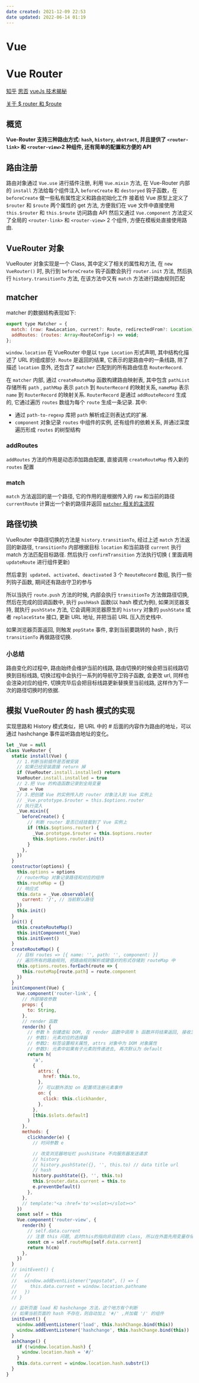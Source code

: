 ```yaml
---
date created: 2021-12-09 22:53
date updated: 2022-06-14 01:19
---
```


# Vue

# Vue Router

 [知乎](https://zhuanlan.zhihu.com/p/37730038)
 [思否](https://segmentfault.com/a/1190000023662742)
 [vueJs 技术揭秘](https://ustbhuangyi.github.io/vue-analysis/v2/vue-router/)

 [关于 $ router 和  $route](https://segmentfault.com/a/1190000022666268)

## 概览

**Vue-Router 支持三种路由方式: `hash`, `history`, `abstract`, 并且提供了 `<router-link>` 和 `<router-view>`2 种组件, 还有简单的配置和方便的 API**

## 路由注册

路由对象通过 `Vue.use` 进行插件注册, 利用 `Vue.mixin` 方法, 在 Vue-Router 内部的 `install` 方法给每个组件注入 `beforeCreate` 和 `destoryed` 钩子函数，在 `beforeCreate` 做一些私有属性定义和路由初始化工作
接着给 Vue 原型上定义了 `$router` 和 `$route` 两个属性的 get 方法, 方便我们在 vue 文件中直接使用 `this.$router` 和 `this.$route` 访问路由 API
然后又通过 `Vue.component` 方法定义了全局的 `<router-link>` 和 `<router-view>` 2 个组件, 方便在模板处直接使用路由.

## VueRouter 对象

VueRouter 对象实现是一个 Class, 其中定义了相关的属性和方法, 在 `new VueRouter()` 时, 执行到 `beforeCreate` 钩子函数会执行 `router.init` 方法, 然后执行 `history.transitionTo` 方法, 在该方法中又有 `match` 方法进行路由规则匹配

## matcher

matcher 的数据结构表现如下:

```jsx
export type Matcher = {
  match: (raw: RawLocation, current?: Route, redirectedFrom?: Location) => Route;
  addRoutes: (routes: Array<RouteConfig>) => void;
};
```

`window.location` 在 VueRouter 中是以 `type Location` 形式声明, 其中结构化描述了 URL 的组成部分. `Route` 是返回的结果, 它表示的是路由中的一条线路, 除了描述 `location` 意外, 还包含了 `matcher` 匹配到的所有路由信息 `RouterRecord`.

在 `matcher` 内部, 通过 `createRouteMap` 函数构建路由映射表, 其中包含 `pathList` 存储所有 `path` , `pathMap` 表示 `patch` 到 `RouterRecord` 的映射关系, `nameMap` 表示 `name` 到 `RouterRecord` 的映射关系.
`RouterRecord` 是通过 `addRouteRecord` 生成的, 它通过遍历 `routes` 数组为每个 `route` 生成一条记录. 其中:

- 通过 `path-to-regexp` 库把 `path` 解析成正则表达式的扩展.
- `component` 对象记录 `routes` 中组件的实例, 还有组件的依赖关系, 并通过深度遍历形成 `routes` 的树型结构

### addRoutes

`addRoutes` 方法的作用是动态添加路由配置, 直接调用 `createRouteMap` 传入新的 `routes` 配置

### match

`match` 方法返回的是一个路径, 它的作用的是根据传入的 `raw` 和当前的路径 `currentRoute` 计算出一个新的路径并返回
 [`matcher` 相关的主流程](https://ustbhuangyi.github.io/vue-analysis/v2/vue-router/matcher.html#match)

## 路径切换

VueRouter 中路径切换的方法是 `history.transitionTo`, 经过上述 `match` 方法返回的新路径, `transitionTo` 内部根据目标 `location` 和当前路径 `current` 执行 match 方法匹配目标路径.  然后执行 `confirmTransition` 方法执行切换 ( 里面调用 `updateRoute` 进行组件更新)

然后拿到  `updated`、`activated`、`deactivated` 3 个 `ReouteRecord` 数组, 执行一些列钩子函数, 期间还有路由守卫的参与

所以当执行 `route.push` 方法的时候, 内部会执行 `transitionTo` 方法做路径切换, 然后在完成的回调函数中, 执行 `pushHash` 函数(以 hash 模式为例), 如果浏览器支持, 就执行 `pushState` 方法, 它会调用浏览器原生的 `history` 对象的 `pushState` 或者 `replaceState` 接口, 更新 URL 地址, 并把当前 URL 压入历史栈中.

如果浏览器页面返回, 则触发 `popState` 事件, 拿到当前要跳转的 hash , 执行 `transitionTo` 再做路径切换.

### 小总结

路由变化的过程中, 路由始终会维护当前的线路, 路由切换的时候会把当前线路切换到目标线路, 切换过程中会执行一系列的导航守卫钩子函数, 会更改 url, 同样也会渲染对应的组件, 切换完毕后会把目标线路更新替换至当前线路, 这样作为下一次的路径切换时的依据.

## 模拟 VueRouter 的 hash 模式的实现

实现思路和 History 模式类似，把 URL 中的 # 后面的内容作为路由的地址，可以通过 hashchange 事件监听路由地址的变化。

```javascript
let _Vue = null
class VueRouter {
  static install(Vue) {
    // 1.判断当前插件是否被安装
    // 如果已经安装直接 return 掉
    if (VueRouter.install.installed) return
    VueRouter.install.installed = true
    // 2.把 Vue 的构造函数记录到全局变量
    _Vue = Vue
    // 3.把创建 Vue 的实例传入的 router 对象注入到 Vue 实例上
    // _Vue.prototype.$router = this.$options.router
    // 执行混入
    _Vue.mixin({
      beforeCreate() {
        // 判断 router 是否已经挂载到了 Vue 实例上
        if (this.$options.router) {
          _Vue.prototype.$router = this.$options.router
          this.$options.router.init()
        }
      },
    })
  }
  constructor(options) {
    this.options = options
    // routerMap 对象记录路径和对应的组件
    this.routeMap = {}
    // 响应式
    this.data = _Vue.observable({
      current: '/', // 当前默认路径
    })
    this.init()
  }
  init() {
    this.createRouteMap()
    this.initComponent(_Vue)
    this.initEvent()
  }
  createRouteMap() {
    // 目标 routes => [{ name: '', path: '', component: }]
    // 遍历所有的路由规则, 把路由规则解析成键值对的形式存储到 routeMap 中
    this.options.routes.forEach(route => {
      this.routeMap[route.path] = route.component
    })
  }
  initComponent(Vue) {
    Vue.component('router-link', {
      // 外部接收参数
      props: {
        to: String,
      },
      // render 函数
      render(h) {
        // 参数 h 创建虚拟 DOM, 在 render 函数中调用 h 函数并将结果返回, 接收三个参数
        // 参数1: 元素对应的选择器
        // 参数2: 标签设置相关属性, attrs 对象中为 DOM 对象属性
        // 参数3: 元素中如果有子元素则传递进去, 再次默认为 default
        return h(
          'a',
          {
            attrs: {
              href: this.to,
            },
            // 可以额外添加 on 配置项注册元素事件
            on: {
              click: this.clickhander,
            },
          },
          [this.$slots.default]
        )
      },
      methods: {
        clickhander(e) {
          // 时间参数 e

          // 改变浏览器地址栏 pushiState 不向服务器发送请求
          // history
          // history.pushState({}, '', this.to) // data title url
          // hash
          history.pushState({}, '', this.to)
          this.$router.data.current = this.to
          e.preventDefault()
        },
      },
      // template:"<a :href='to'><slot></slot><>"
    })
    const self = this
    Vue.component('router-view', {
      render(h) {
        // self.data.current
        // 注意 this 问题, 此时this的指向非目前的 class, 所以在外面先用变量存储 this
        const cm = self.routeMap[self.data.current]
        return h(cm)
      },
    })
  }
  // initEvent() {
  //   //
  //   window.addEventListener("popstate", () => {
  //     this.data.current = window.location.pathname
  //   })
  // }

  // 监听页面 load 和 hashchange 方法，这个地方有个判断
  // 如果当前页面的 hash 不存在，则自动加上 '#/' ,并加载 '/' 的组件
  initEvent() {
    window.addEventListener('load', this.hashChange.bind(this))
    window.addEventListener('hashchange', this.hashChange.bind(this))
  }
  ashChange() {
    if (!window.location.hash) {
      window.location.hash = '#/'
    }
    this.data.current = window.location.hash.substr(1)
  }
}
```

